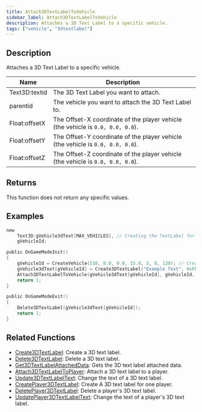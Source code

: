 ```yaml
---
title: Attach3DTextLabelToVehicle
sidebar_label: Attach3DTextLabelToVehicle
description: Attaches a 3D Text Label to a specific vehicle.
tags: ["vehicle", "3dtextlabel"]
---
```


## Description

Attaches a 3D Text Label to a specific vehicle.

| Name          | Description                                                                     |
| ------------- | ------------------------------------------------------------------------------- |
| Text3D:textid | The 3D Text Label you want to attach.                                           |
| parentid      | The vehicle you want to attach the 3D Text Label to.                            |
| Float:offsetX | The Offset-X coordinate of the player vehicle (the vehicle is `0.0, 0.0, 0.0`). |
| Float:offsetY | The Offset-Y coordinate of the player vehicle (the vehicle is `0.0, 0.0, 0.0`). |
| Float:offsetZ | The Offset-Z coordinate of the player vehicle (the vehicle is `0.0, 0.0, 0.0`). |

## Returns

This function does not return any specific values.

## Examples

```c
new
    Text3D:gVehicle3dText[MAX_VEHICLES], // Creating the TextLabel for later use
    gVehicleId;

public OnGameModeInit()
{
    gVehicleId = CreateVehicle(510, 0.0, 0.0, 15.0, 5, 0, 120); // Creating the Vehicle.
    gVehicle3dText[gVehicleId] = Create3DTextLabel("Example Text", 0xFF0000AA, 0.0, 0.0, 0.0, 50.0, 0, 1);
    Attach3DTextLabelToVehicle(gVehicle3dText[gVehicleId], gVehicleId, 0.0, 0.0, 2.0); // Attaching Text Label To Vehicle.
    return 1;
}

public OnGameModeExit()
{
    Delete3DTextLabel(gVehicle3dText[gVehicleId]);
    return 1;
}
```

## Related Functions

- [Create3DTextLabel](Create3DTextLabel): Create a 3D text label.
- [Delete3DTextLabel](Delete3DTextLabel): Delete a 3D text label.
- [Get3DTextLabelAttachedData](Get3DTextLabelAttachedData): Gets the 3D text label attached data.
- [Attach3DTextLabelToPlayer](Attach3DTextLabelToPlayer): Attach a 3D text label to a player.
- [Update3DTextLabelText](Update3DTextLabelText): Change the text of a 3D text label.
- [CreatePlayer3DTextLabel](CreatePlayer3DTextLabel): Create A 3D text label for one player.
- [DeletePlayer3DTextLabel](DeletePlayer3DTextLabel): Delete a player's 3D text label.
- [UpdatePlayer3DTextLabelText](UpdatePlayer3DTextLabelText): Change the text of a player's 3D text label.
